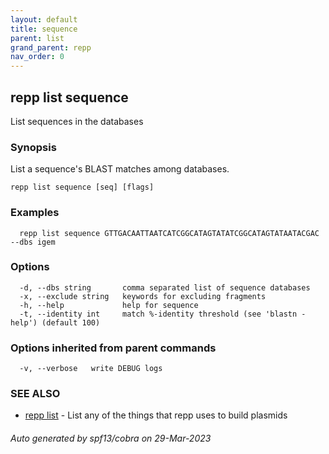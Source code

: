 ```yaml
---
layout: default
title: sequence
parent: list
grand_parent: repp
nav_order: 0
---
```

## repp list sequence

List sequences in the databases

### Synopsis

List a sequence's BLAST matches among databases.

```
repp list sequence [seq] [flags]
```

### Examples

```
  repp list sequence GTTGACAATTAATCATCGGCATAGTATATCGGCATAGTATAATACGAC --dbs igem
```

### Options

```
  -d, --dbs string       comma separated list of sequence databases
  -x, --exclude string   keywords for excluding fragments
  -h, --help             help for sequence
  -t, --identity int     match %-identity threshold (see 'blastn -help') (default 100)
```

### Options inherited from parent commands

```
  -v, --verbose   write DEBUG logs
```

### SEE ALSO

* [repp list](repp_list)	 - List any of the things that repp uses to build plasmids

###### Auto generated by spf13/cobra on 29-Mar-2023
